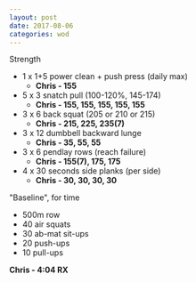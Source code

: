 ```yaml
---
layout: post
date: 2017-08-06
categories: wod
---
```


Strength
- 1 x 1+5 power clean + push press (daily max)
  - **Chris - <span>155</span>**
- 5 x 3 snatch pull (100-120%, 145-174)
  - **Chris - <span>155, 155, 155, 155, 155</span>**
- 3 x 6 back squat (205 or 210 or 215)
  - **Chris - <span>215, 225, 235(7)</span>**
- 3 x 12 dumbbell backward lunge
  - **Chris - <span>35, 55, 55</span>**
- 3 x 6 pendlay rows (reach failure)
  - **Chris - <span>155(7), 175, 175</span>**
- 4 x 30 seconds side planks (per side)
  - **Chris - <span>30, 30, 30, 30</span>**

"Baseline", for time
- 500m row
- 40 air squats
- 30 ab-mat sit-ups
- 20 push-ups
- 10 pull-ups

**Chris - <span>4:04 RX</span>**
